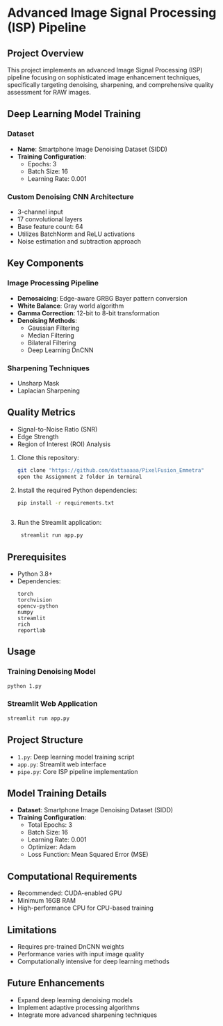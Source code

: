 # Advanced Image Signal Processing (ISP) Pipeline

## Project Overview
This project implements an advanced Image Signal Processing (ISP) pipeline focusing on sophisticated image enhancement techniques, specifically targeting denoising, sharpening, and comprehensive quality assessment for RAW images.

## Deep Learning Model Training

### Dataset
- **Name**: Smartphone Image Denoising Dataset (SIDD)
- **Training Configuration**:
  - Epochs: 3
  - Batch Size: 16
  - Learning Rate: 0.001

### Custom Denoising CNN Architecture
- 3-channel input
- 17 convolutional layers
- Base feature count: 64
- Utilizes BatchNorm and ReLU activations
- Noise estimation and subtraction approach

## Key Components

### Image Processing Pipeline
- **Demosaicing**: Edge-aware GRBG Bayer pattern conversion
- **White Balance**: Gray world algorithm 
- **Gamma Correction**: 12-bit to 8-bit transformation
- **Denoising Methods**:
  - Gaussian Filtering
  - Median Filtering
  - Bilateral Filtering
  - Deep Learning DnCNN

### Sharpening Techniques
- Unsharp Mask
- Laplacian Sharpening

## Quality Metrics
- Signal-to-Noise Ratio (SNR)
- Edge Strength
- Region of Interest (ROI) Analysis

1. Clone this repository:
   ```bash
   git clone "https://github.com/dattaaaaa/PixelFusion_Emmetra"
   open the Assignment 2 folder in terminal

2. Install the required Python dependencies:
    ```bash
   pip install -r requirements.txt
  
3. Run the Streamlit application:
   ```bash
    streamlit run app.py


## Prerequisites
- Python 3.8+
- Dependencies:
  ```
  torch
  torchvision
  opencv-python
  numpy
  streamlit
  rich
  reportlab
  ```

## Usage

### Training Denoising Model
```bash
python 1.py
```

### Streamlit Web Application
```bash
streamlit run app.py
```

## Project Structure
- `1.py`: Deep learning model training script
- `app.py`: Streamlit web interface
- `pipe.py`: Core ISP pipeline implementation

## Model Training Details
- **Dataset**: Smartphone Image Denoising Dataset (SIDD)
- **Training Configuration**:
  - Total Epochs: 3
  - Batch Size: 16
  - Learning Rate: 0.001
  - Optimizer: Adam
  - Loss Function: Mean Squared Error (MSE)

## Computational Requirements
- Recommended: CUDA-enabled GPU
- Minimum 16GB RAM
- High-performance CPU for CPU-based training

## Limitations
- Requires pre-trained DnCNN weights
- Performance varies with input image quality
- Computationally intensive for deep learning methods

## Future Enhancements
- Expand deep learning denoising models
- Implement adaptive processing algorithms
- Integrate more advanced sharpening techniques

